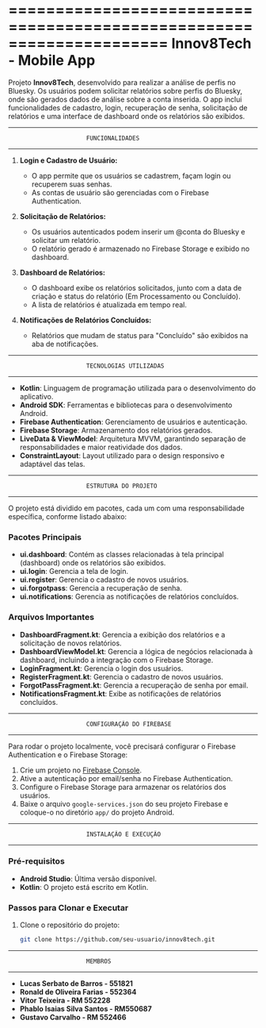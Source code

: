=====================================================================
                          Innov8Tech - Mobile App
=====================================================================

Projeto **Innov8Tech**, desenvolvido para realizar a análise de perfis 
no Bluesky. Os usuários podem solicitar relatórios sobre perfis do 
Bluesky, onde são gerados dados de análise sobre a conta inserida. 
O app inclui funcionalidades de cadastro, login, recuperação de senha, 
solicitação de relatórios e uma interface de dashboard onde os relatórios 
são exibidos.

---------------------------------------------------------------------
                          FUNCIONALIDADES
---------------------------------------------------------------------

1. **Login e Cadastro de Usuário:**
   - O app permite que os usuários se cadastrem, façam login ou 
     recuperem suas senhas.
   - As contas de usuário são gerenciadas com o Firebase Authentication.
   
2. **Solicitação de Relatórios:**
   - Os usuários autenticados podem inserir um @conta do Bluesky 
     e solicitar um relatório.
   - O relatório gerado é armazenado no Firebase Storage e exibido 
     no dashboard.

3. **Dashboard de Relatórios:**
   - O dashboard exibe os relatórios solicitados, junto com a data 
     de criação e status do relatório (Em Processamento ou Concluído).
   - A lista de relatórios é atualizada em tempo real.

4. **Notificações de Relatórios Concluídos:**
   - Relatórios que mudam de status para "Concluído" são exibidos na 
     aba de notificações.

---------------------------------------------------------------------
                          TECNOLOGIAS UTILIZADAS
---------------------------------------------------------------------

- **Kotlin**: Linguagem de programação utilizada para o desenvolvimento 
              do aplicativo.
- **Android SDK**: Ferramentas e bibliotecas para o desenvolvimento Android.
- **Firebase Authentication**: Gerenciamento de usuários e autenticação.
- **Firebase Storage**: Armazenamento dos relatórios gerados.
- **LiveData & ViewModel**: Arquitetura MVVM, garantindo separação de 
                            responsabilidades e maior reatividade dos dados.
- **ConstraintLayout**: Layout utilizado para o design responsivo e adaptável 
                        das telas.

---------------------------------------------------------------------
                          ESTRUTURA DO PROJETO
---------------------------------------------------------------------

O projeto está dividido em pacotes, cada um com uma responsabilidade 
específica, conforme listado abaixo:

### Pacotes Principais

- **ui.dashboard**: Contém as classes relacionadas à tela principal 
                   (dashboard) onde os relatórios são exibidos.
- **ui.login**: Gerencia a tela de login.
- **ui.register**: Gerencia o cadastro de novos usuários.
- **ui.forgotpass**: Gerencia a recuperação de senha.
- **ui.notifications**: Gerencia as notificações de relatórios concluídos.

### Arquivos Importantes

- **DashboardFragment.kt**: Gerencia a exibição dos relatórios e a 
                            solicitação de novos relatórios.
- **DashboardViewModel.kt**: Gerencia a lógica de negócios relacionada 
                             à dashboard, incluindo a integração com o 
                             Firebase Storage.
- **LoginFragment.kt**: Gerencia o login dos usuários.
- **RegisterFragment.kt**: Gerencia o cadastro de novos usuários.
- **ForgotPassFragment.kt**: Gerencia a recuperação de senha por email.
- **NotificationsFragment.kt**: Exibe as notificações de relatórios 
                                concluídos.

---------------------------------------------------------------------
                          CONFIGURAÇÃO DO FIREBASE
---------------------------------------------------------------------

Para rodar o projeto localmente, você precisará configurar o Firebase 
Authentication e o Firebase Storage:

1. Crie um projeto no [Firebase Console](https://console.firebase.google.com/).
2. Ative a autenticação por email/senha no Firebase Authentication.
3. Configure o Firebase Storage para armazenar os relatórios dos usuários.
4. Baixe o arquivo `google-services.json` do seu projeto Firebase e coloque-o 
   no diretório `app/` do projeto Android.

---------------------------------------------------------------------
                          INSTALAÇÃO E EXECUÇÃO
---------------------------------------------------------------------

### Pré-requisitos

- **Android Studio**: Última versão disponível.
- **Kotlin**: O projeto está escrito em Kotlin.

### Passos para Clonar e Executar

1. Clone o repositório do projeto:
   ```bash
   git clone https://github.com/seu-usuario/innov8tech.git

---------------------------------------------------------------------
                          MEMBROS
---------------------------------------------------------------------

- **Lucas Serbato de Barros - 551821**
- **Ronald de Oliveira Farias - 552364**
- **Vitor Teixeira - RM 552228**
- **Phablo Isaias Silva Santos - RM550687**
- **Gustavo Carvalho - RM 552466**

